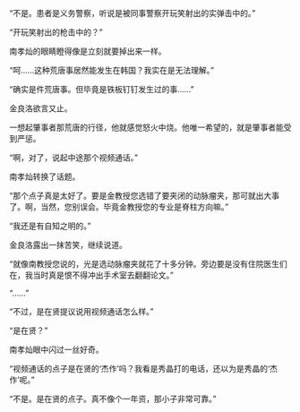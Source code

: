 “不是。患者是义务警察，听说是被同事警察开玩笑射出的实弹击中的。”

“开玩笑射出的枪击中的？”

南孝灿的眼睛瞪得像是立刻就要掉出来一样。

“呵……这种荒唐事居然能发生在韩国？我实在是无法理解。”

“确实是件荒唐事。但毕竟是铁板钉钉发生过的事……”

金良洛欲言又止。

一想起肇事者那荒唐的行径，他就感觉怒火中烧。他唯一希望的，就是肇事者能受到严惩。

“啊，对了，说起中途那个视频通话。”

南孝灿转换了话题。

“那个点子真是太好了。要是金教授您选错了要夹闭的动脉瘤夹，那可就出大事了。啊，当然，您别误会。毕竟金教授您的专业是脊柱方向嘛。”

“我还是有自知之明的。”

金良洛露出一抹苦笑，继续说道。

“就像南教授您说的，光是选动脉瘤夹就花了十多分钟。旁边要是没有住院医生们在，我当时真是恨不得冲出手术室去翻翻论文。”

“……”

“不过，是在贤提议说用视频通话怎么样。”

“是在贤？”

南孝灿眼中闪过一丝好奇。

“视频通话的点子是在贤的‘杰作’吗？我看是秀晶打的电话，还以为是秀晶的‘杰作’呢。”

“不是。是在贤的点子。真不像个一年资，那小子非常可靠。”